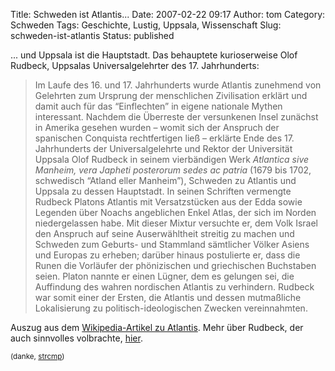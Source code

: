 Title: Schweden ist Atlantis...
Date: 2007-02-22 09:17
Author: tom
Category: Schweden
Tags: Geschichte, Lustig, Uppsala, Wissenschaft
Slug: schweden-ist-atlantis
Status: published

... und Uppsala ist die Hauptstadt. Das behauptete kurioserweise Olof
Rudbeck, Uppsalas Universalgelehrter des 17. Jahrhunderts:

> Im Laufe des 16. und 17. Jahrhunderts wurde Atlantis zunehmend von
> Gelehrten zum Ursprung der menschlichen Zivilisation erklärt und damit
> auch für das “Einflechten” in eigene nationale Mythen interessant.
> Nachdem die Überreste der versunkenen Insel zunächst in Amerika
> gesehen wurden – womit sich der Anspruch der spanischen Conquista
> rechtfertigen ließ – erklärte Ende des 17. Jahrhunderts der
> Universalgelehrte und Rektor der Universität Uppsala Olof Rudbeck in
> seinem vierbändigen Werk *Atlantica sive Manheim, vera Japheti
> posterorum sedes ac patria* (1679 bis 1702, schwedisch “Atland eller
> Manheim”), Schweden zu Atlantis und Uppsala zu dessen Hauptstadt. In
> seinen Schriften vermengte Rudbeck Platons Atlantis mit Versatzstücken
> aus der Edda sowie Legenden über Noachs angeblichen Enkel Atlas, der
> sich im Norden niedergelassen habe. Mit dieser Mixtur versuchte er,
> dem Volk Israel den Anspruch auf seine Auserwähltheit streitig zu
> machen und Schweden zum Geburts- und Stammland sämtlicher Völker
> Asiens und Europas zu erheben; darüber hinaus postulierte er, dass die
> Runen die Vorläufer der phönizischen und griechischen Buchstaben
> seien. Platon nannte er einen Lügner, dem es gelungen sei, die
> Auffindung des wahren nordischen Atlantis zu verhindern. Rudbeck war
> somit einer der Ersten, die Atlantis und dessen mutmaßliche
> Lokalisierung zu politisch-ideologischen Zwecken vereinnahmten.

Auszug aus dem [Wikipedia-Artikel zu
Atlantis](http://de.wikipedia.org/wiki/Atlantis). Mehr über Rudbeck, der
auch sinnvolles volbrachte,
[hier](http://de.wikipedia.org/wiki/Olof_Rudbeck_der_%C3%84ltere).

<small>(danke, [strcmp](http://strcmp.de))</small>

